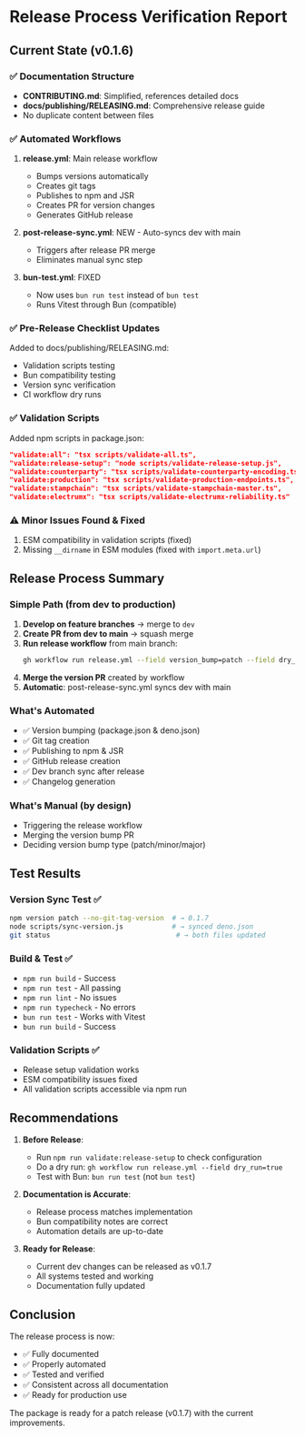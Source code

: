 # Release Process Verification Report

## Current State (v0.1.6)

### ✅ Documentation Structure
- **CONTRIBUTING.md**: Simplified, references detailed docs
- **docs/publishing/RELEASING.md**: Comprehensive release guide
- No duplicate content between files

### ✅ Automated Workflows
1. **release.yml**: Main release workflow
   - Bumps versions automatically
   - Creates git tags
   - Publishes to npm and JSR
   - Creates PR for version changes
   - Generates GitHub release

2. **post-release-sync.yml**: NEW - Auto-syncs dev with main
   - Triggers after release PR merge
   - Eliminates manual sync step

3. **bun-test.yml**: FIXED
   - Now uses `bun run test` instead of `bun test`
   - Runs Vitest through Bun (compatible)

### ✅ Pre-Release Checklist Updates
Added to docs/publishing/RELEASING.md:
- Validation scripts testing
- Bun compatibility testing
- Version sync verification
- CI workflow dry runs

### ✅ Validation Scripts
Added npm scripts in package.json:
```json
"validate:all": "tsx scripts/validate-all.ts",
"validate:release-setup": "node scripts/validate-release-setup.js",
"validate:counterparty": "tsx scripts/validate-counterparty-encoding.ts",
"validate:production": "tsx scripts/validate-production-endpoints.ts",
"validate:stampchain": "tsx scripts/validate-stampchain-master.ts",
"validate:electrumx": "tsx scripts/validate-electrumx-reliability.ts"
```

### ⚠️ Minor Issues Found & Fixed
1. ESM compatibility in validation scripts (fixed)
2. Missing `__dirname` in ESM modules (fixed with `import.meta.url`)

## Release Process Summary

### Simple Path (from dev to production)

1. **Develop on feature branches** → merge to `dev`
2. **Create PR from dev to main** → squash merge
3. **Run release workflow** from main branch:
   ```bash
   gh workflow run release.yml --field version_bump=patch --field dry_run=false
   ```
4. **Merge the version PR** created by workflow
5. **Automatic**: post-release-sync.yml syncs dev with main

### What's Automated
- ✅ Version bumping (package.json & deno.json)
- ✅ Git tag creation
- ✅ Publishing to npm & JSR
- ✅ GitHub release creation
- ✅ Dev branch sync after release
- ✅ Changelog generation

### What's Manual (by design)
- Triggering the release workflow
- Merging the version bump PR
- Deciding version bump type (patch/minor/major)

## Test Results

### Version Sync Test ✅
```bash
npm version patch --no-git-tag-version  # → 0.1.7
node scripts/sync-version.js            # → synced deno.json
git status                               # → both files updated
```

### Build & Test ✅
- `npm run build` - Success
- `npm run test` - All passing
- `npm run lint` - No issues
- `npm run typecheck` - No errors
- `bun run test` - Works with Vitest
- `bun run build` - Success

### Validation Scripts ✅
- Release setup validation works
- ESM compatibility issues fixed
- All validation scripts accessible via npm run

## Recommendations

1. **Before Release**:
   - Run `npm run validate:release-setup` to check configuration
   - Do a dry run: `gh workflow run release.yml --field dry_run=true`
   - Test with Bun: `bun run test` (not `bun test`)

2. **Documentation is Accurate**:
   - Release process matches implementation
   - Bun compatibility notes are correct
   - Automation details are up-to-date

3. **Ready for Release**:
   - Current dev changes can be released as v0.1.7
   - All systems tested and working
   - Documentation fully updated

## Conclusion

The release process is now:
- ✅ Fully documented
- ✅ Properly automated
- ✅ Tested and verified
- ✅ Consistent across all documentation
- ✅ Ready for production use

The package is ready for a patch release (v0.1.7) with the current improvements.